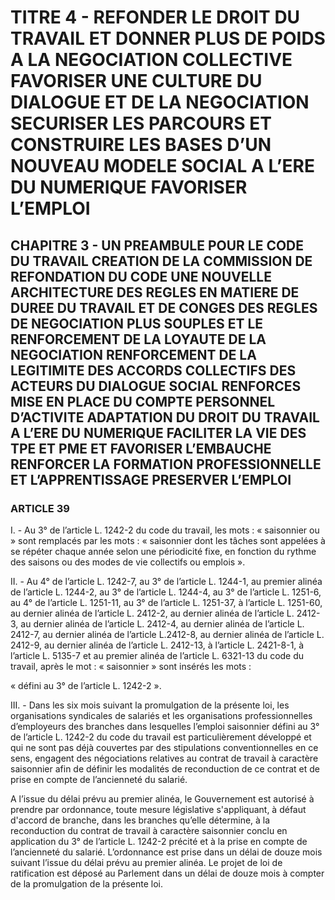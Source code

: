 # TITRE 4 - REFONDER LE DROIT DU TRAVAIL ET DONNER PLUS DE POIDS A LA NEGOCIATION COLLECTIVE FAVORISER UNE CULTURE DU DIALOGUE ET DE LA NEGOCIATION SECURISER LES PARCOURS ET CONSTRUIRE LES BASES D’UN NOUVEAU MODELE SOCIAL A L’ERE DU NUMERIQUE FAVORISER L’EMPLOI 

## CHAPITRE 3 - UN PREAMBULE POUR LE CODE DU TRAVAIL CREATION DE LA COMMISSION DE REFONDATION DU CODE UNE NOUVELLE ARCHITECTURE DES REGLES EN MATIERE DE DUREE DU TRAVAIL ET DE CONGES  DES REGLES DE NEGOCIATION PLUS SOUPLES ET LE RENFORCEMENT DE LA LOYAUTE DE LA NEGOCIATION  RENFORCEMENT DE LA LEGITIMITE DES ACCORDS COLLECTIFS DES ACTEURS DU DIALOGUE SOCIAL RENFORCES MISE EN PLACE DU COMPTE PERSONNEL D’ACTIVITE ADAPTATION DU DROIT DU TRAVAIL A L’ERE DU NUMERIQUE FACILITER LA VIE DES TPE ET PME ET FAVORISER L’EMBAUCHE RENFORCER LA FORMATION PROFESSIONNELLE ET L’APPRENTISSAGE PRESERVER L’EMPLOI 

### ARTICLE 39


I. - Au 3° de l’article L. 1242-2 du code du travail, les mots : « saisonnier ou » sont
remplacés par les mots : « saisonnier dont les tâches sont appelées à se répéter chaque année
selon une périodicité fixe, en fonction du rythme des saisons ou des modes de vie collectifs ou
emplois ».

II. - Au 4° de l’article L. 1242-7, au 3° de l’article L. 1244-1, au premier alinéa de
l’article L. 1244-2, au 3° de l’article L. 1244-4, au 3° de l’article L. 1251-6, au 4° de
l’article L. 1251-11, au 3° de l’article L. 1251-37, à l’article L. 1251-60, au dernier alinéa de
l’article L. 2412-2, au dernier alinéa de l’article L. 2412-3, au dernier alinéa de
l’article L. 2412-4, au dernier alinéa de l’article L. 2412-7, au dernier alinéa de
l’article L.2412-8, au dernier alinéa de l’article L. 2412-9, au dernier alinéa de
l’article L. 2412-13, à l’article L. 2421-8-1, à l’article L. 5135-7 et au premier alinéa de
l’article L. 6321-13 du code du travail, après le mot : « saisonnier » sont insérés les mots :

« défini au 3° de l’article L. 1242-2 ».

III. - Dans les six mois suivant la promulgation de la présente loi, les organisations
syndicales de salariés et les organisations professionnelles d’employeurs des branches dans
lesquelles l’emploi saisonnier défini au 3° de l’article L. 1242-2 du code du travail est
particulièrement développé et qui ne sont pas déjà couvertes par des stipulations
conventionnelles en ce sens, engagent des négociations relatives au contrat de travail à caractère
saisonnier afin de définir les modalités de reconduction de ce contrat et de prise en compte de
l’ancienneté du salarié.


A l’issue du délai prévu au premier alinéa, le Gouvernement est autorisé à prendre par
ordonnance, toute mesure législative s'appliquant, à défaut d'accord de branche, dans les
branches qu’elle détermine, à la reconduction du contrat de travail à caractère saisonnier conclu
en application du 3° de l’article L. 1242-2 précité et à la prise en compte de l’ancienneté du
salarié. L’ordonnance est prise dans un délai de douze mois suivant l’issue du délai prévu au
premier alinéa. Le projet de loi de ratification est déposé au Parlement dans un délai de douze
mois à compter de la promulgation de la présente loi.
